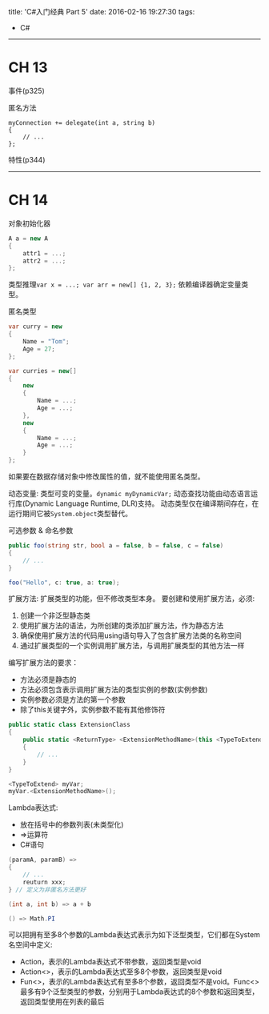title: 'C#入门经典 Part 5'
date: 2016-02-16 19:27:30
tags:
- C#
---

# CH 13 #

事件(p325)

匿名方法
```
myConnection += delegate(int a, string b)
{
    // ...
};
```

特性(p344)

<!-- more -->

---

# CH 14 #

对象初始化器
```csharp
A a = new A
{
    attr1 = ...;
    attr2 = ...;
};
```

类型推理`var x = ...; var arr = new[] {1, 2, 3};` 依赖编译器确定变量类型。


匿名类型
```csharp
var curry = new
{
    Name = "Tom";
    Age = 27;
};

var curries = new[]
{
    new
    {
        Name = ...;
        Age = ...;
    },
    new
    {
        Name = ...;
        Age = ...;
    }
};
```
如果要在数据存储对象中修改属性的值，就不能使用匿名类型。

动态变量: 类型可变的变量。`dynamic myDynamicVar;`
动态查找功能由动态语言运行库(Dynamic Language Runtime, DLR)支持。
动态类型仅在编译期间存在，在运行期间它被`System.object`类型替代。

可选参数 & 命名参数
```csharp
public foo(string str, bool a = false, b = false, c = false)
{
    // ...
}

foo("Hello", c: true, a: true);
```

扩展方法: 扩展类型的功能，但不修改类型本身。
要创建和使用扩展方法，必须:
1. 创建一个非泛型静态类
2. 使用扩展方法的语法，为所创建的类添加扩展方法，作为静态方法
3. 确保使用扩展方法的代码用using语句导入了包含扩展方法类的名称空间
4. 通过扩展类型的一个实例调用扩展方法，与调用扩展类型的其他方法一样

编写扩展方法的要求：
* 方法必须是静态的
* 方法必须包含表示调用扩展方法的类型实例的参数(实例参数)
* 实例参数必须是方法的第一个参数
* 除了this关键字外，实例参数不能有其他修饰符

```csharp
public static class ExtensionClass
{
    public static <ReturnType> <ExtensionMethodName>(this <TypeToExtend> instance, <OtherParameters>)
    {
        // ...
    }
}

<TypeToExtend> myVar;
myVar.<ExtensionMethodName>();
```

Lambda表达式:
* 放在括号中的参数列表(未类型化)
* =>运算符
* C#语句
```csharp
(paramA, paramB) =>
{
    // ...
    reuturn xxx;
} // 定义为非匿名方法更好

(int a, int b) => a + b

() => Math.PI
```

可以把拥有至多8个参数的Lambda表达式表示为如下泛型类型，它们都在System名空间中定义:
* Action，表示的Lambda表达式不带参数，返回类型是void
* Action<>，表示的Lambda表达式至多8个参数，返回类型是void
* Fun<>，表示的Lambda表达式有至多8个参数，返回类型不是void。Func<>最多有9个泛型类型的参数，分别用于Lambda表达式的8个参数和返回类型，返回类型使用在列表的最后

